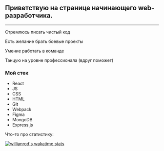 ## Приветствую на странице начинающего web-разработчика.
-----------------------------------------------------------------------------------------------------------------------------------------------------------------------------------

Стремлюсь писать чистый код 

Есть желание брать боевые проекты 

Умение работать в команде  

Танцую на уровне профессионала (вдруг поможет)


### Мой стек
+ React
+ JS
+ CSS
+ HTML
+ Git
+ Webpack
+ Figma
+ MongoDB
+ Express.js

<!--
**all1son4/all1son4** is a ✨ _special_ ✨ repository because its `README.md` (this file) appears on your GitHub profile.

Here are some ideas to get you started:

- 🔭 I’m currently working on ...
- 🌱 I’m currently learning ...
- 👯 I’m looking to collaborate on ...
- 🤔 I’m looking for help with ...
- 💬 Ask me about ...
- 📫 How to reach me: ...
- 😄 Pronouns: ...
- ⚡ Fun fact: ...
-->

Что-то про статистику:

[![willianrod's wakatime stats](https://github-readme-stats.vercel.app/api/wakatime?username=all1son4)](https://github.com/anuraghazra/github-readme-stats)
